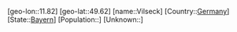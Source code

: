 ﻿---
location: [49.62,11.82]
type: City
tags:
- geo/City


SpocWebEntityId: 35309
isDeleted: false
confidential: public

---
[geo-lon::11.82]
[geo-lat::49.62]
[name::Vilseck]
[Country::[Germany](geo/Continent/Europe/Germany.md)]
[State::[Bayern](geo/Continent/Europe/Germany/Bayern.md)]
[Population::]
[Unknown::]

